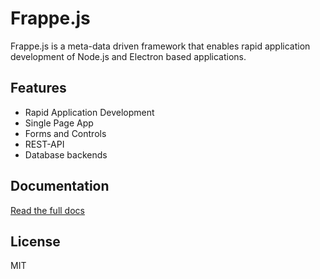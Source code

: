 # Frappe.js

Frappe.js is a meta-data driven framework that enables rapid application development of Node.js and Electron based applications.

## Features

- Rapid Application Development
- Single Page App
- Forms and Controls
- REST-API
- Database backends

## Documentation

[Read the full docs](frappe/docs/README.md)

## License

MIT